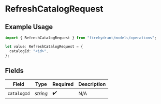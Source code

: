 # RefreshCatalogRequest

## Example Usage

```typescript
import { RefreshCatalogRequest } from "firehydrant/models/operations";

let value: RefreshCatalogRequest = {
  catalogId: "<id>",
};
```

## Fields

| Field              | Type               | Required           | Description        |
| ------------------ | ------------------ | ------------------ | ------------------ |
| `catalogId`        | *string*           | :heavy_check_mark: | N/A                |